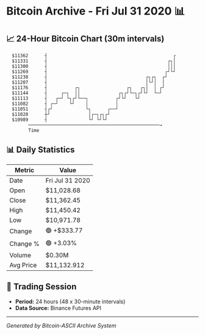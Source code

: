 # Bitcoin Archive - Fri Jul 31 2020 📊

## 📈 24-Hour Bitcoin Chart (30m intervals)

```
  $11362      ┤                                              ┌ 
  $11331      ┤                                            ┌┐│ 
  $11300      ┤                                            │││ 
  $11269      ┤                                           ┌┘└┘ 
  $11238      ┤                                    ┌┐┌┐  ┌┘    
  $11207      ┤                                    │└┘│  │     
  $11176      ┤          ┌┐                 ┌┐   ┌┐│  │ ┌┘     
  $11144      ┤     ┌─┐  ││              ┌┐┌┘└─┐┌┘└┘  └─┘      
  $11113      ┤   ┌─┘ └┐┌┘└──┐          ┌┘└┘   └┘              
  $11082      ┤ ┌─┘    └┘    │          │                      
  $11051      ┤┌┘            └┐      ┌──┘                      
  $11020      ┼┘              │┌─┐┌┐┌┘                         
  $10989      ┤               └┘ └┘└┘                          
        ────────────────────────────────────────────────→
        Time
```

## 📊 Daily Statistics

| Metric | Value |
|--------|-------|
| Date | Fri Jul 31 2020 |
| Open | $11,028.68 |
| Close | $11,362.45 |
| High | $11,450.42 |
| Low | $10,971.78 |
| Change | 🟢 +$333.77 |
| Change % | 🟢 +3.03% |
| Volume | $0.30M |
| Avg Price | $11,132.912 |

## 📅 Trading Session

- **Period:** 24 hours (48 x 30-minute intervals)
- **Data Source:** Binance Futures API

---
*Generated by Bitcoin-ASCII Archive System*
